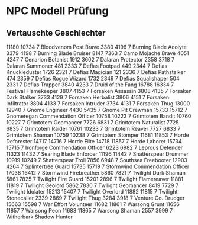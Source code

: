 NPC Modell Prüfung
==================

Vertauschte Geschlechter
------------------------
11180   10734   7   Bloodvenom Post Brave
3380    4196    7   Burning Blade Acolyte
3379    4198    7   Burning Blade Bruiser
8147    7363    7   Camp Mojache Brave
4051    4247    7   Cenarion Botanist
1912    3602    7   Dalaran Protector
2358    3718    7   Dalaran Summoner
481     2333    7   Defias Footpad
449     2344    7   Defias Knuckleduster
1726    2321    7   Defias Magician
121     2336    7   Defias Pathstalker
474     2359    7   Defias Rogue Wizard
1732    2349    7   Defias Squallshaper
504     2331    7   Defias Trapper
3840    4233    7   Druid of the Fang
16788   16334   7   Festival Flamekeeper
3807    4153    7   Forsaken Assassin
3808    4135    7   Forsaken Dark Stalker
3733    4129    7   Forsaken Herbalist
3806    4151    7   Forsaken Infiltrator
3804    4133    7   Forsaken Intruder
3734    4131    7   Forsaken Thug
13000   12940   7   Gnome Engineer
4430    5435    7   Gnome Pit Crewman
15733   15712   7   Gnomeregan Commendation Officer
10758   10223   7   Grimtotem Bandit
10760   10227   7   Grimtotem Geomancer
7726    6831    7   Grimtotem Naturalist
7725    6835    7   Grimtotem Raider
10761   10233   7   Grimtotem Reaver
7727    6833    7   Grimtotem Shaman
10759   10238   7   Grimtotem Stomper
11681   11853   7   Horde Deforester
14717   14716   7   Horde Elite
14718   11857   7   Horde Laborer
15734   15715   7   Ironforge Commendation Officer
6223    6982    7   Leprous Defender
11323   11432   7   Searing Blade Enforcer
11196   11442   7   Shatterspear Drummer
10919   10249   7   Shatterspear Troll
7856    6948    7   Southsea Freebooter
12903   4264    7   Splintertree Guard
15735   15719   7   Stormwind Commendation Officer
17038   16412   7   Stormwind Firebreather
5860    7821    7   Twilight Dark Shaman
5861    7825    7   Twilight Fire Guard
15201   2896    7   Twilight Flamereaver
11881   11819   7   Twilight Geolord
5862    7830    7   Twilight Geomancer
8419    7729    7   Twilight Idolater
15213   15407   7   Twilight Overlord
11882   11815   7   Twilight Stonecaller
2339    2869    7   Twilight Thug
3284    3918    7   Venture Co. Drudger
15663   15598   7   War Effort Volunteer
11682   11861   7   Warsong Grunt
11656   11857   7   Warsong Peon
11683   11865   7   Warsong Shaman
2557    3999    7   Witherbark Shadow Hunter
